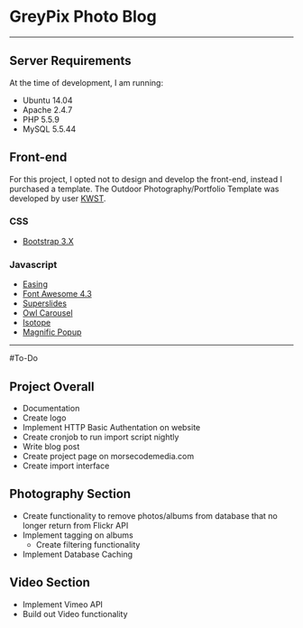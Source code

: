 # GreyPix Photo Blog
- - - -
## Server Requirements
At the time of development, I am running:

- Ubuntu 14.04
- Apache 2.4.7
- PHP 5.5.9
- MySQL 5.5.44

## Front-end
For this project, I opted not to design and develop the front-end, instead I purchased a template. The Outdoor Photography/Portfolio Template was developed by user [KWST](https://themeforest.net/user/kwst). 
### CSS
- [Bootstrap 3.X](http://getbootstrap.com/)

### Javascript
- [Easing](http://gsgd.co.uk/sandbox/jquery/easing/)
- [Font Awesome 4.3](http://fortawesome.github.io/Font-Awesome/)
- [Superslides](https://github.com/nicinabox/superslides)
- [Owl Carousel](http://www.owlcarousel.owlgraphic.com/)
- [Isotope](http://isotope.metafizzy.co/)
- [Magnific Popup](http://dimsemenov.com/plugins/magnific-popup/)

- - - -
#To-Do
## Project Overall
- Documentation
- Create logo
- Implement HTTP Basic Authentation on website
- Create cronjob to run import script nightly
- Write blog post
- Create project page on morsecodemedia.com
- Create import interface

## Photography Section
- Create functionality to remove photos/albums from database that no longer return from Flickr API
- Implement tagging on albums
	- Create filtering functionality
- Implement Database Caching
	
## Video Section
- Implement Vimeo API
- Build out Video functionality